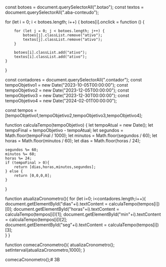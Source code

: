 const botoes = document.querySelectorAll(".botao");
const textos = document.querySelectorAll(".aba-conteudo");

for (let i = 0; i < botoes.length; i++) {
    botoes[i].onclick = function () {

        for (let j = 0; j < botoes.length; j++) {
            botoes[j].classList.remove("ativo");
            textos[j].classList.remove("ativo");
        }

        botoes[i].classList.add("ativo");
        textos[i].classList.add("ativo");
    }
}

const contadores = document.querySelectorAll(".contador");
const tempoObjetivo1 = new Date("2023-10-05T00:00:00");
const tempoObjetivo2 = new Date("2023-12-05T00:00:00");
const tempoObjetivo3 = new Date("2023-12-30T00:00:00");
const tempoObjetivo4 = new Date("2024-02-01T00:00:00");

const tempos = [tempoObjetivo1,tempoObjetivo2,tempoObjetivo3,tempoObjetivo4];


function calculaTempo(tempoObjetivo) {
    let tempoAtual = new Date();
    let tempoFinal = tempoObjetivo - tempoAtual;
    let segundos = Math.floor(tempoFinal / 1000);
    let minutos = Math.floor(segundos / 60);
    let horas = Math.floor(minutos / 60);
    let dias = Math.floor(horas / 24);

    segundos %= 60;
    minutos %= 60;
    horas %= 24;
    if (tempoFinal > 0){
        return [dias,horas,minutos,segundos];
    } else {
        return [0,0,0,0];
    }
}

function atualizaCronometro(){
    for (let i=0; i<contadores.length;i++){
        document.getElementById("dias"+i).textContent = calculaTempo(tempos[i])[0];
        document.getElementById("horas"+i).textContent = calculaTempo(tempos[i])[1];
        document.getElementById("min"+i).textContent = calculaTempo(tempos[i])[2];
        document.getElementById("seg"+i).textContent = calculaTempo(tempos[i])[3];   
    }
}

function comecaCronometro(){
    atualizaCronometro();
    setInterval(atualizaCronometro,1000);
}

comecaCronometro();# 3B
